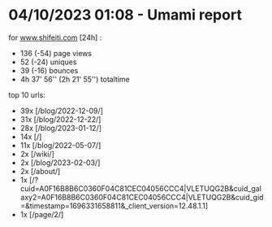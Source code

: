 # 04/10/2023 01:08 - Umami report
for www.shifeiti.com [24h] :

 - 136 (-54) page views
 - 52 (-24) uniques
 - 39 (-16) bounces
 - 4h 37' 56'' (2h 21' 55'') totaltime


top 10 urls:
 - 39x [/blog/2022-12-09/]
 - 31x [/blog/2022-12-22/]
 - 28x [/blog/2023-01-12/]
 - 14x [/]
 - 11x [/blog/2022-05-07/]
 - 2x [/wiki/]
 - 2x [/blog/2023-02-03/]
 - 2x [/about/]
 - 1x [/?cuid=A0F16B8B6C0360F04C81CEC04056CCC4|VLETUQG2B&cuid_galaxy2=A0F16B8B6C0360F04C81CEC04056CCC4|VLETUQG2B&cuid_gid=&timestamp=1696331658811&_client_version=12.48.1.1]
 - 1x [/page/2/]


